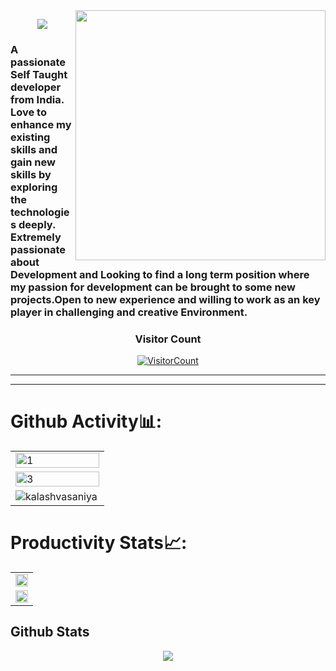 <img src="https://octodex.github.com//images/daftpunktocat-thomas.gif" height="400" align="right"/>
<!-- <h1 align="center">Hey, I'm Kalash Vasaniya</h1> -->
<p align="center">
  <img src="https://readme-typing-svg.herokuapp.com?color=%2336BCF7&lines=Hey+I'm+Kalash+Vasaniya">
</p>
<!-- [![Typing SVG](https://readme-typing-svg.herokuapp.com?color=%2336BCF7&lines=Hey+I'm+Kalash+Vasaniya)](https://git.io/typing-svg) -->
<h3 align="left">A passionate Self Taught developer from India. Love to enhance my existing skills and gain new skills by exploring the technologies deeply. Extremely passionate about Development and Looking to find a long term position where my passion for development can be brought to some new projects.Open to new experience and willing to work as an key player in challenging and creative Environment.</h3>

<h3 align="center">Visitor Count</h3>
<a align="center" href="https://profile-counter.glitch.me/{kalashvasaniya}/count.svg">
  
  ![VisitorCount](https://profile-counter.glitch.me/{kalashvasaniya}/count.svg)  
  
</a>
<hr>
<!-- ![gitartwork](gitartwork.svg) -->
<hr>

# Github Activity📊:

<table>
  <tr>
    <td><img src="https://github-readme-stats.vercel.app/api?username=kalashvasaniya&theme=radical&show_icons=true"  display=block width=100% height=auto  alt="1" ></td>
   </tr> 
   <tr>
      <td><img src="https://github-readme-streak-stats.herokuapp.com/?user=kalashvasaniya&theme=tokyonight"  display=block width=100% height=auto alt="3" ></td>
  </tr>
   <tr>
    <td>
  <img align="left" src="https://github-readme-stats.vercel.app/api/top-langs?username=kalashvasaniya&show_icons=true&locale=en&layout=compact&color=be90f2&bg_color=1a1b27" alt="kalashvasaniya" /></p>
    </td>
  </tr>
</table>

# Productivity Stats📈:
<table>
  <tr>
    <td><img src="https://github-profile-summary-cards.vercel.app/api/cards/profile-details?username=kalashvasaniya&theme=monokai"  display=block width=100% height=auto ></td>
   </tr> 
 
   <tr>
      <td><img src="https://activity-graph.herokuapp.com/graph?username=kalashvasaniya&bg_color=1a1b27&color=be90f2&line=638fda&point=35aea1&area=true"  display=block width=100% height=auto ></td>
  </td>
  </tr>
  
</table>

<h2> Github Stats </h2>
<div>
  <p align="center">
  <a href="https://github.com/ryo-ma/github-profile-trophy">
    <img align="center" margin="10" src="https://github-profile-trophy.vercel.app/?username=kalashvasaniya&column=7&margin-w=15&margin-h=15&theme=darkhub&no-bg=true"/>
  </a>
  </p>
</div>

